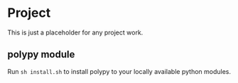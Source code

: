 # Project

This is just a placeholder for any project work.

## polypy module
Run ```sh install.sh``` to install polypy to your locally available python modules.
